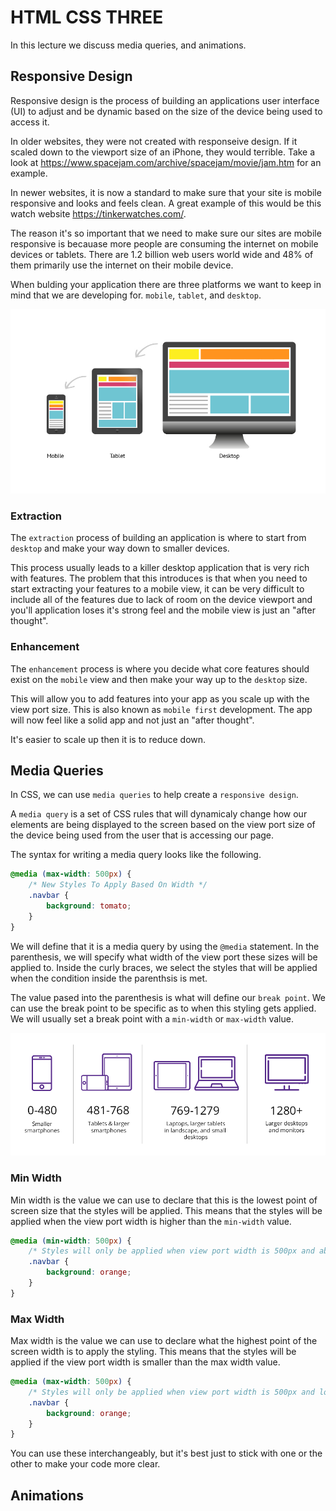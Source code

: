 # HTML CSS THREE

In this lecture we discuss media queries, and animations.

## Responsive Design

Responsive design is the process of building an applications user interface (UI) to adjust and be dynamic based on the size of the device being used to access it.

In older websites, they were not created with responseive design. If it scaled down to the viewport size of an iPhone, they would terrible. Take a look at https://www.spacejam.com/archive/spacejam/movie/jam.htm for an example.

In newer websites, it is now a standard to make sure that your site is mobile responsive and looks and feels clean. A great example of this would be this watch website https://tinkerwatches.com/.

The reason it's so important that we need to make sure our sites are mobile responsive is becauase more people are consuming the internet on mobile devices or tablets. There are 1.2 billion web users world wide and 48% of them primarily use the internet on their mobile device.

When bulding your application there are three platforms we want to keep in mind that we are developing for. `mobile`, `tablet`, and `desktop`.

![resposive design](images/responsive.jpg)

### Extraction

The `extraction` process of building an application is where to start from `desktop` and make your way down to smaller devices.

This process usually leads to a killer desktop application that is very rich with features. The problem that this introduces is that when you need to start extracting your features to a mobile view, it can be very difficult to include all of the features due to lack of room on the device viewport and you'll application loses it's strong feel and the mobile view is just an "after thought".

### Enhancement

The `enhancement` process is where you decide what core features should exist on the `mobile` view and then make your way up to the `desktop` size.

This will allow you to add features into your app as you scale up with the view port size. This is also known as `mobile first` development. The app will now feel like a solid app and not just an "after thought".

It's easier to scale up then it is to reduce down.

## Media Queries

In CSS, we can use `media queries` to help create a `responsive design`.

A `media query` is a set of CSS rules that will dynamicaly change how our elements are being displayed to the screen based on the view port size of the device being used from the user that is accessing our page.

The syntax for writing a media query looks like the following.

```css
@media (max-width: 500px) {
    /* New Styles To Apply Based On Width */
    .navbar {
        background: tomato;
    }
}
```

We will define that it is a media query by using the `@media` statement. In the parenthesis, we will specify what width of the view port these sizes will be applied to. Inside the curly braces, we select the styles that will be applied when the condition inside the parenthsis is met.

The value pased into the parenthesis is what will define our `break point`. We can use the break point to be specific as to when this styling gets applied. We will usually set a break point with a `min-width` or `max-width` value.

![break points](images/breakpoints.png)

### Min Width

Min width is the value we can use to declare that this is the lowest point of screen size that the styles will be applied. This means that the styles will be applied when the view port width is higher than the `min-width` value.
 
```css
@media (min-width: 500px) {
    /* Styles will only be applied when view port width is 500px and above */
    .navbar {
        background: orange;
    }
}
```

### Max Width

Max width is the value we can use to declare what the highest point of the screen width is to apply the styling. This means that the styles will be applied if the view port width is smaller than the max width value.

```css
@media (max-width: 500px) {
    /* Styles will only be applied when view port width is 500px and lower */
    .navbar {
        background: orange;
    }
}
```

You can use these interchangeably, but it's best just to stick with one or the other to make your code more clear.

## Animations

